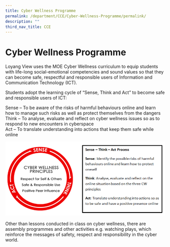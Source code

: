 ```yaml
---
title: Cyber Wellness Programme
permalink: /department/CCE/Cyber-Wellness-Programme/permalink/
description: ""
third_nav_title: CCE
---
```

Cyber Wellness Programme
========================

Loyang View uses the MOE Cyber Wellness curriculum to equip students with life-long social-emotional competencies and sound values so that they can become safe, respectful and responsible users of Information and Communication Technology (ICT).   
  
Students adopt the learning cycle of “Sense, Think and Act” to become safe and responsible users of ICT: 

  
Sense – To be aware of the risks of harmful behaviours online and learn how to manage such risks as well as protect themselves from the dangers   
Think – To analyse, evaluate and reflect on cyber wellness issues so as to respond to new encounters in cyberspace   
Act – To translate understanding into actions that keep them safe while online

![](/images/Cyber.png)

Other than lessons conducted in class on cyber wellness, there are assembly programmes and other activities e.g. watching plays, which reinforce the messages of safety, respect and responsibility in the cyber world.